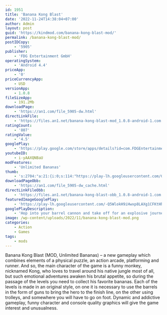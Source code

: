 ```yaml
---
id: 1951
title: 'Banana Kong Blast'
date: '2022-11-24T14:38:04+07:00'
author: Admin
layout: post
guid: 'https://kindmod.com/banana-kong-blast-mod/'
permalink: /banana-kong-blast-mod/
postIDCopy:
    - '5905'
publisher:
    - 'FDG Entertainment GmbH'
operatingSystem:
    - 'Android 4.4'
priceApp:
    - '0'
priceCurrencyApp:
    - USD
versionApp:
    - 1.0.8
fileSizeApp:
    - 191.2Mb
downloadPage:
    - 'https://an1.com/file_5905-dw.html'
directLinkFile:
    - 'https://files.an1.net/banana-kong-blast-mod_1.0.8-android-1.com.apk'
ratingCount:
    - '807'
ratingValue:
    - '4.5'
googlePlay:
    - 'https://play.google.com/store/apps/details?id=com.FDGEntertainment.BananaKongBlast.gp'
youtubeID:
    - i-yAAXQNBaU
modFeatures:
    - 'Unlimited Bananas'
thumb:
    - 's:2704:"a:21:{i:0;s:114:"https://play-lh.googleusercontent.com/G3H5hc0y1AolSGUOAiwnuSKKa6IUOkfgDozZs7db6jttaJIWUzSPjaCJoZxjdlwrig=w526-h296";i:1;s:115:"https://play-lh.googleusercontent.com/eUFG2bdj6UzYoQhrLZkeZT0T6wLLbBIyXtrSVTFd4tGz2J54-yPlXbJz1x8kLZ29j6c=w526-h296";i:2;s:115:"https://play-lh.googleusercontent.com/C2HH4XDZLBKDXaH-BFKuvckmTFEUVARm8Tj2e69eJ-mCscxzDtX6X1Lzuax02jZVUhE=w526-h296";i:3;s:115:"https://play-lh.googleusercontent.com/lX_6xeHSISOD4LJNJUHYVDf7hf5wd-8EEe4z76DMh4vXdAEEsDjkZRwb-c3fKZXVT5M=w526-h296";i:4;s:115:"https://play-lh.googleusercontent.com/1HtIE9uzvZcsOiD-7i2qISIseCcG_xak74WkeI2ZbLy73UnWlEDJZVhm1dFRpQPtRYg=w526-h296";i:5;s:115:"https://play-lh.googleusercontent.com/AN0G20gCApHH_qSGlzxAVLW64Incr1kKUfsiyxLmo1EQ_VzunNBJ041IUeUS6EQWfZI=w526-h296";i:6;s:116:"https://play-lh.googleusercontent.com/Kky3CTMr2X3keBLyop8BXFQzmbQPaXkCzaEzPSYBMBpZbzVwHMSOvXY1ecNS69jWR8Ge=w526-h296";i:7;s:116:"https://play-lh.googleusercontent.com/CPjUIx3uJQ4rBlAgaCrscsDQ5p4NB5gqmXjENbqNNLUOP_3vRP0Zlhn3JKkj9W7H-rAO=w526-h296";i:8;s:114:"https://play-lh.googleusercontent.com/dM9Kef4XQ0pzv5LAtliSIPJYf6yqvfrluZCF1bAu6jZeMOSlbf7YL3uDY6Abv_1bSw=w526-h296";i:9;s:115:"https://play-lh.googleusercontent.com/8Maib5WnN1MHT0t5_xWKShiJF7XRh8Jp1CC7shAvnnwfc6mofxgBKgEkrk9YFLUv-bE=w526-h296";i:10;s:116:"https://play-lh.googleusercontent.com/NYNp1ysGaUCcwLDjQ2tnmQs-ZyoDaBRlVKoxcHXnZNSuWbVceoW-MNDUd7FClHH0ZNwA=w526-h296";i:11;s:115:"https://play-lh.googleusercontent.com/6yk9FFzAqUVGzfHKIjiyftwcGVOoAhfpXs9qUJIvQAgcBwo979iuH5_tH2elBKzCg74=w526-h296";i:12;s:115:"https://play-lh.googleusercontent.com/hKbRU8-dgoSVxyM1lueaZdB6PWQjorZ7RcSP_K9o1Jb1PiqukVkJV91QT0mo64NzRCg=w526-h296";i:13;s:116:"https://play-lh.googleusercontent.com/BR7MegAgzDcE6R6DN6_s16AqAkq3cfYfzSUFgfGO78gpi5lLjTgbXzwI51TRbdvdDC4D=w526-h296";i:14;s:115:"https://play-lh.googleusercontent.com/OI-p-yq672dCu_QLNDCXOnYb6j4oFRARCFvsbbrZlfG9c7_OBojrGsQ6RSoyU4JAM0w=w526-h296";i:15;s:114:"https://play-lh.googleusercontent.com/V3YQcBSgOCjsRrbuznihV_PBHeRWO0p36awANblOuY_zJjjB0SJnsNIF8X6Li2lyKw=w526-h296";i:16;s:115:"https://play-lh.googleusercontent.com/ciqckwJmdwbUyv5crklcMH6bjJLPUPP8-d2uNLTznjvV-tf9LrdTaLPiabglmLbxbvY=w526-h296";i:17;s:115:"https://play-lh.googleusercontent.com/rPaG65TUChEkzMDqWIpoWXh-iXzXnECX1W1ieDW864HxKsqXSXguyrimX8NT8PcAUF8=w526-h296";i:18;s:114:"https://play-lh.googleusercontent.com/gLaFEcyrVmrRweuB8O4oU3wOXjq6sCrNkxAHEYLXh9GBX5d1eYrOVc7EQaHjfDGddQ=w526-h296";i:19;s:114:"https://play-lh.googleusercontent.com/xT5q-23vEDo6r4nukZ-u5QpG7YHVQl5qYrKoxTcSPcrPmRuK2lpo-rS_WF2LcMmyqA=w526-h296";i:20;s:114:"https://play-lh.googleusercontent.com/rrvrVxdaZVYexpzplUx2OSS67LjDnFtGhpmc6WONjssWbbpdCX_GUGBwTIeqU57VEg=w526-h296";}";'
downloadPageObb:
    - 'https://an1.com/file_5905-dw_cache.html'
directLinkFileObb:
    - 'https://files.an1.net/banana-kong-blast-obb_1.0.8-android-1.com.zip'
featuredImageGooglePlay:
    - 'https://play-lh.googleusercontent.com/-Q5WlokH9iHwxp8LAXg1CFKtHh1li0SYyuLu3bg2MZxrlPQkRhapjdzHJxobWIKMPPY'
googlePlayDescription:
    - 'Hop into your barrel cannon and take off for an explosive journey to an all-new world beyond the jungle. Collect all the delicious bananas on your way and enjoy the sequel to the best free jungle ape runner game!Pocketgamer: “It looks fantastic, taking clear inspiration from its simian namesake Donkey Kong. A quick glance and you''d think it was a new Rare game.”.- Tap the screen to blast off Kong from barrel to barrel. Timing is everything!.'
image: /wp-content/uploads/2022/11/banana-kong-blast-mod.png
categories:
    - Action
    - Games
tags:
    - mods
---
```


Banana Kong Blast (MOD, Unlimited Bananas) – a new gameplay which combines elements of a physical puzzle, an action arcade, platforming and runner. And so, the main character of the game is a funny monkey, nicknamed Kong, who loves to travel around his native jungle most of all, but such emotional adventures awaken his brutal appetite, so during the passage of the levels you need to collect his favorite bananas. Each of the levels is made in an original style, on one it is necessary to use the barrels in the form of guns to bring the hero to the finish line, on the other using trolleys, and somewhere you will have to go on foot. Dynamic and addictive gameplay, funny character and console quality graphics will give the game interest and unusualness.